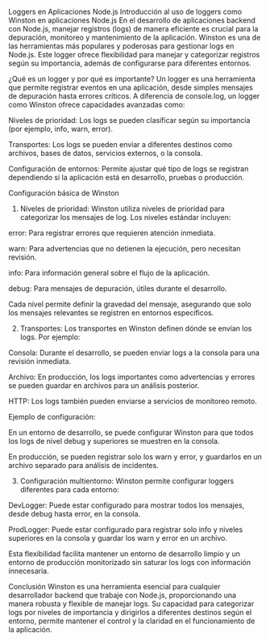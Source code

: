 Loggers en Aplicaciones Node.js
Introducción al uso de loggers como Winston en aplicaciones Node.js
En el desarrollo de aplicaciones backend con Node.js, manejar registros (logs) de manera eficiente es crucial para la depuración, monitoreo y mantenimiento de la aplicación. Winston es una de las herramientas más populares y poderosas para gestionar logs en Node.js. Este logger ofrece flexibilidad para manejar y categorizar registros según su importancia, además de configurarse para diferentes entornos.

¿Qué es un logger y por qué es importante?
Un logger es una herramienta que permite registrar eventos en una aplicación, desde simples mensajes de depuración hasta errores críticos. A diferencia de console.log, un logger como Winston ofrece capacidades avanzadas como:

Niveles de prioridad: Los logs se pueden clasificar según su importancia (por ejemplo, info, warn, error).

Transportes: Los logs se pueden enviar a diferentes destinos como archivos, bases de datos, servicios externos, o la consola.

Configuración de entornos: Permite ajustar qué tipo de logs se registran dependiendo si la aplicación está en desarrollo, pruebas o producción.

Configuración básica de Winston
1. Niveles de prioridad: Winston utiliza niveles de prioridad para categorizar los mensajes de log. Los niveles estándar incluyen:

error: Para registrar errores que requieren atención inmediata.

warn: Para advertencias que no detienen la ejecución, pero necesitan revisión.

info: Para información general sobre el flujo de la aplicación.

debug: Para mensajes de depuración, útiles durante el desarrollo.

Cada nivel permite definir la gravedad del mensaje, asegurando que solo los mensajes relevantes se registren en entornos específicos.

2. Transportes: Los transportes en Winston definen dónde se envían los logs. Por ejemplo:

Consola: Durante el desarrollo, se pueden enviar logs a la consola para una revisión inmediata.

Archivo: En producción, los logs importantes como advertencias y errores se pueden guardar en archivos para un análisis posterior.

HTTP: Los logs también pueden enviarse a servicios de monitoreo remoto.

Ejemplo de configuración:

En un entorno de desarrollo, se puede configurar Winston para que todos los logs de nivel debug y superiores se muestren en la consola.

En producción, se pueden registrar solo los warn y error, y guardarlos en un archivo separado para análisis de incidentes.

3. Configuración multientorno: Winston permite configurar loggers diferentes para cada entorno:

DevLogger: Puede estar configurado para mostrar todos los mensajes, desde debug hasta error, en la consola.

ProdLogger: Puede estar configurado para registrar solo info y niveles superiores en la consola y guardar los warn y error en un archivo.

Esta flexibilidad facilita mantener un entorno de desarrollo limpio y un entorno de producción monitorizado sin saturar los logs con información innecesaria.

Conclusión
Winston es una herramienta esencial para cualquier desarrollador backend que trabaje con Node.js, proporcionando una manera robusta y flexible de manejar logs. Su capacidad para categorizar logs por niveles de importancia y dirigirlos a diferentes destinos según el entorno, permite mantener el control y la claridad en el funcionamiento de la aplicación.